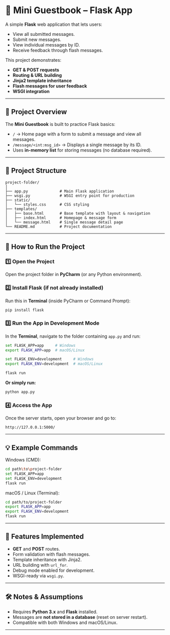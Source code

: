 # 📝 Mini Guestbook – Flask App

A simple **Flask** web application that lets users:
- View all submitted messages.
- Submit new messages.
- View individual messages by ID.
- Receive feedback through flash messages.

This project demonstrates:
- **GET & POST requests**
- **Routing & URL building**
- **Jinja2 template inheritance**
- **Flash messages for user feedback**
- **WSGI integration**

---

## 📌 Project Overview
The **Mini Guestbook** is built to practice Flask basics:
- `/` → Home page with a form to submit a message and view all messages.
- `/message/<int:msg_id>` → Displays a single message by its ID.
- Uses **in-memory list** for storing messages (no database required).

---

## 📂 Project Structure
```
project-folder/
│
├── app.py              # Main Flask application
├── wsgi.py             # WSGI entry point for production
├── static/
│   └── styles.css      # CSS styling
├── templates/
│   ├── base.html       # Base template with layout & navigation
│   ├── index.html      # Homepage & message form
│   └── message.html    # Single message detail page
└── README.md           # Project documentation
```

---

## 🚀 How to Run the Project

### 1️⃣ Open the Project
Open the project folder in **PyCharm** (or any Python environment).

### 2️⃣ Install Flask (if not already installed)
Run this in **Terminal** (inside PyCharm or Command Prompt):
```bash
pip install flask
```

### 3️⃣ Run the App in Development Mode
In the **Terminal**, navigate to the folder containing `app.py` and run:
```bash
set FLASK_APP=app     # Windows
export FLASK_APP=app  # macOS/Linux

set FLASK_ENV=development     # Windows
export FLASK_ENV=development  # macOS/Linux

flask run
```

**Or simply run:**
```bash
python app.py
```

### 4️⃣ Access the App
Once the server starts, open your browser and go to:
```
http://127.0.0.1:5000/
```

---

## 💡 Example Commands

Windows (CMD):
```bash
cd path\to\project-folder
set FLASK_APP=app
set FLASK_ENV=development
flask run
```

macOS / Linux (Terminal):
```bash
cd path/to/project-folder
export FLASK_APP=app
export FLASK_ENV=development
flask run
```

---

## 📜 Features Implemented
- **GET** and **POST** routes.
- Form validation with flash messages.
- Template inheritance with Jinja2.
- URL building with `url_for`.
- Debug mode enabled for development.
- WSGI-ready via `wsgi.py`.

---

## 🛠 Notes & Assumptions
- Requires **Python 3.x** and **Flask** installed.
- Messages are **not stored in a database** (reset on server restart).
- Compatible with both Windows and macOS/Linux.

---
